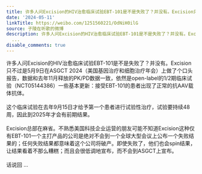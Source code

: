 ```yaml
---
title: 许多人问Excision的HIV治愈临床试验EBT-101是不是失败了？并没有。Excision只不过是5月9日在ASGCT 2024（美国基因治疗和细胞治疗年会）上做了个口头报告，数据和...
date: '2024-05-11'
linkTitle: https://weibo.com/1251560221/OdNiH0ilG
source: 子陵在听歌的微博
description: 许多人问Excision的HIV治愈临床试验EBT-101是不是失败了？并没有。Excision只不过是5月9日在ASGCT 2024（美国基因治疗和细胞治疗年会）上做了个口头报告，数据和去年11月释放的PK/PD数据一致，依然是open-label的1/2期临床试验（NCT05144386）一些基本更新：接受EBT-101的患者出现了正常的抗AAV载体抗体。<br><br>这个临床试验在去年9月15日才给予第一个患者进行试验性治疗，试验要持续48周，因此到2025年才会有前期结果。<br><br>Excision总部在麻省。不熟悉美国科技企业运营的朋友可能不知道Excision这种仅有EBT-101一个主打产品的公司是绝对不会到一个全球大型会议上公布一个失败结果的；任何失败结果都意味着这个公司将破产。即使失败了，他们也会spin结果，让结果看着不那么糟糕；而且会很低调地宣布，而不会到ASGCT上宣布。<br><br>话说回
  ...
disable_comments: true
---
```

许多人问Excision的HIV治愈临床试验EBT-101是不是失败了？并没有。Excision只不过是5月9日在ASGCT 2024（美国基因治疗和细胞治疗年会）上做了个口头报告，数据和去年11月释放的PK/PD数据一致，依然是open-label的1/2期临床试验（NCT05144386）一些基本更新：接受EBT-101的患者出现了正常的抗AAV载体抗体。<br><br>这个临床试验在去年9月15日才给予第一个患者进行试验性治疗，试验要持续48周，因此到2025年才会有前期结果。<br><br>Excision总部在麻省。不熟悉美国科技企业运营的朋友可能不知道Excision这种仅有EBT-101一个主打产品的公司是绝对不会到一个全球大型会议上公布一个失败结果的；任何失败结果都意味着这个公司将破产。即使失败了，他们也会spin结果，让结果看着不那么糟糕；而且会很低调地宣布，而不会到ASGCT上宣布。<br><br>话说回 ...